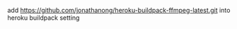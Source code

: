 add https://github.com/jonathanong/heroku-buildpack-ffmpeg-latest.git into heroku buildpack setting

